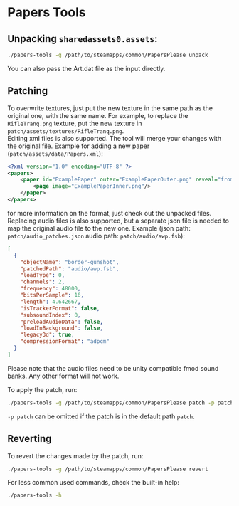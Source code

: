 # Papers Tools

## Unpacking `sharedassets0.assets`:

```bash
./papers-tools -g /path/to/steamapps/common/PapersPlease unpack
```

You can also pass the Art.dat file as the input directly.

## Patching 

To overwrite textures, just put the new texture in the same path as the original one, with the same name. For example,
to replace the `RifleTranq.png` texture, put the new texture in `patch/assets/textures/RifleTranq.png`.  
Editing xml files is also supported. The tool will merge your changes with the original file. Example for adding a new
paper (`patch/assets/data/Papers.xml`):

```xml
<?xml version="1.0" encoding="UTF-8" ?>
<papers>
    <paper id="ExamplePaper" outer="ExamplePaperOuter.png" reveal="fromslot" oddshape="true">
        <page image="ExamplePaperInner.png"/>
    </paper>
</papers>
```

for more information on the format, just check out the unpacked files.  
Replacing audio files is also supported, but a separate json file is needed to map the original audio file to the new 
one. Example (json path: `patch/audio_patches.json` audio path: `patch/audio/awp.fsb`):

```json
[
  {
    "objectName": "border-gunshot",
    "patchedPath": "audio/awp.fsb",
    "loadType": 0,
    "channels": 2,
    "frequency": 48000,
    "bitsPerSample": 16,
    "length": 4.642667,
    "isTrackerFormat": false,
    "subsoundIndex": 0,
    "preloadAudioData": false,
    "loadInBackground": false,
    "legacy3d": true,
    "compressionFormat": "adpcm"
  }
]
```

Please note that the audio files need to be unity compatible fmod sound banks. Any other format will not work.

To apply the patch, run:

```bash
./papers-tools -g /path/to/steamapps/common/PapersPlease patch -p patch
```

`-p patch` can be omitted if the patch is in the default path `patch`.

## Reverting

To revert the changes made by the patch, run:

```bash
./papers-tools -g /path/to/steamapps/common/PapersPlease revert
```

For less common used commands, check the built-in help:

```bash
./papers-tools -h
```